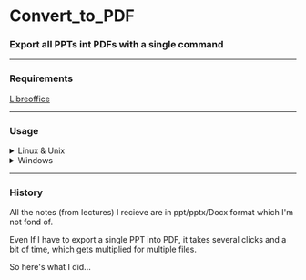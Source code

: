 # Convert_to_PDF

### Export all PPTs int PDFs with a single command
---
### Requirements

[Libreoffice](https://www.libreoffice.org/download/download-libreoffice/)

---

### Usage
<details>
  <summary>Linux & Unix</summary>
  <ol>
    <li>Put the shell file in the directory containing the slides.</li>
    <li>Run <code>./bash_script.sh</code> in the terminal.</li>
    <li>Use the <code>--delete</code> parameter to delete the original files after conversion.</li>
  </ol>
</details>

<details>
  <summary>Windows</summary>
  <ol>
    <li>Put the bat file in the directory containing the slides.</li>
    <li>Either Run <code>win_batch_script.bat</code> in the CMD for parameters or double click the bat file in explorer to run with default parameter (No Delete)</li>
    <li>Use the <code>--delete</code> parameter to delete the original files after conversion.</li>
  </ol>
</details>


---

### History
All the notes (from lectures) I recieve are in ppt/pptx/Docx format which I'm not fond of.

Even If I have to export a single PPT into PDF, it takes several clicks and a bit of time, which gets multiplied for multiple files.

So here's what I did...